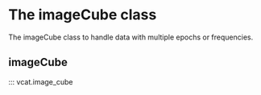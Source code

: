 # The imageCube class

The imageCube class to handle data with multiple epochs or frequencies.

## imageCube
::: vcat.image_cube
